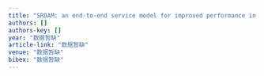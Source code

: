 ```yaml
---
title: "SROAM: an end-to-end service model for improved performance in roaming over wireless LAN networks"
authors: []
authors-key: []
year: "数据暂缺"
article-link: "数据暂缺"
venue: "数据暂缺"
bibex: "数据暂缺"
---
```

